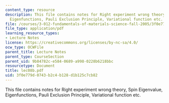 ```yaml
---
content_type: resource
description: This file contains notes for Right experiment wrong theory, Spin Eigenvalue,
  Eigenfunctions, Pauli Exclusion Principle, Variational function etc.
file: /courses/3-012-fundamentals-of-materials-science-fall-2005/3f0e779d0743b2c4b128d1b125c7cb82_lec08b.pdf
file_type: application/pdf
learning_resource_types:
- Lecture Notes
license: https://creativecommons.org/licenses/by-nc-sa/4.0/
ocw_type: OCWFile
parent_title: Lecture Notes
parent_type: CourseSection
parent_uid: 9b84782c-e584-0689-a998-0228b6218bbc
resourcetype: Document
title: lec08b.pdf
uid: 3f0e779d-0743-b2c4-b128-d1b125c7cb82
---
```

This file contains notes for Right experiment wrong theory, Spin Eigenvalue, Eigenfunctions, Pauli Exclusion Principle, Variational function etc.